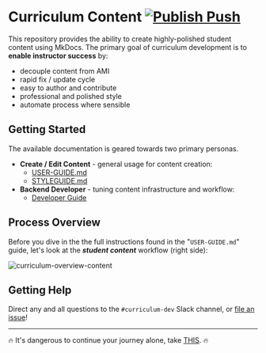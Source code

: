 # Curriculum Content    [![Publish Push](https://github.com/elastic/curriculum-content/actions/workflows/publish-push.yml/badge.svg?branch=main&event=push)](https://github.com/elastic/curriculum-content/actions/workflows/publish-push.yml)


This repository provides the ability to create highly-polished student content using MkDocs. The primary goal of curriculum 
development is to **enable instructor success** by:

- decouple content from AMI
- rapid fix / update cycle
- easy to author and contribute
- professional and polished style
- automate process where sensible


## Getting Started

The available documentation is geared towards two primary personas.

- **Create / Edit Content** - general usage for content creation:
    - [USER-GUIDE.md](USER-GUIDE.md)
    - [STYLEGUIDE.md](STYLEGUIDE.md)
- **Backend Developer** - tuning content infrastructure and workflow:
    - [Developer Guide](developer-guide.md)


## Process Overview

Before you dive in the the full instructions found in the "`USER-GUIDE.md`" guide, let's look at the ___student content___ workflow (right side):

![curriculum-overview-content](https://user-images.githubusercontent.com/17996682/118334814-ee0f2080-b4d3-11eb-9e08-ac8b27ce58ca.png)


## Getting Help

Direct any and all questions to the `#curriculum-dev` Slack channel, or [file an issue](https://github.com/elastic/curriculum-content/issues)!  


---

:fire: It's dangerous to continue your journey alone, take [THIS](USER-GUIDE.md). :fire:
